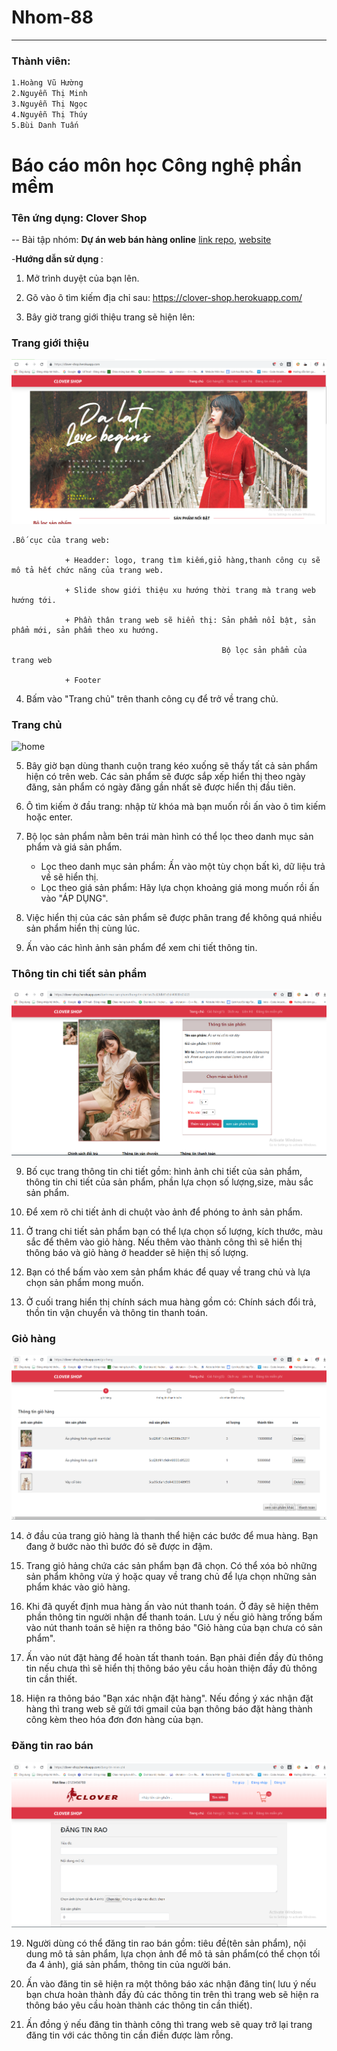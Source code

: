 # Nhom-88

---

### Thành   viên:

```sh
1.Hoàng Vũ Hường
2.Nguyễn Thị Minh
3.Nguyễn Thị Ngọc
4.Nguyễn Thị Thúy
5.Bùi Danh Tuấn
```

# Báo cáo môn học Công nghệ phần mềm


### Tên ứng dụng:  Clover Shop
-- Bài tập nhóm: **Dự án web bán hàng online**
[link repo](https://github.com/17020932/2hand-market/tree/master/2hand-market), 
[website](http://clover-shop.herokuapp.com/)

-<b>Hướng dẫn sử dụng </b>:

1.	Mở trình duyệt của bạn lên.

2.	Gõ vào ô tìm kiếm địa chỉ sau: https://clover-shop.herokuapp.com/

3.	Bây giờ trang giới thiệu trang sẽ hiện lên: 

### Trang giới thiệu

![introduce](https://github.com/17020932/INT2208-8-2019/blob/master/nhom-88/imagines/introduce_0.PNG)
                                    
                                    
    .Bố cục của trang web:

                + Headder: logo, trang tìm kiếm,giỏ hàng,thanh công cụ sẽ mô tả hết chức năng của trang web.

                + Slide show giới thiệu xu hướng thời trang mà trang web hướng tới.

                + Phần thân trang web sẽ hiển thị: Sản phẩm nổi bật, sản phẩm mới, sản phẩm theo xu hướng.

                                                   Bộ lọc sản phẩm của trang web
                            
                + Footer

4. Bấm vào "Trang chủ" trên thanh công cụ để trở về trang chủ.

### Trang chủ

![home](https://github.com/17020932/INT2208-8-2019/blob/master/nhom-88/imagines/trang%20ch%E1%BB%A7.png)
                                                                       

5.	Bây giờ bạn dùng thanh cuộn trang kéo xuống sẽ thấy tất cả sản phẩm hiện có trên web. Các sản phẩm sẽ được sắp xếp hiển thị theo ngày đăng, sản phẩm có ngày đăng gần nhất sẽ được hiển thị đầu tiên.

6.	Ô tìm kiếm ở đầu trang: nhập từ khóa mà bạn muốn rồi ấn vào ô tìm kiếm hoặc enter.

6.	Bộ lọc sản phẩm nằm bên trái màn hình có thể lọc theo danh mục sản phẩm và giá sản phẩm.

    + Lọc theo danh mục sản phẩm: Ấn vào một tùy chọn bất kì, dữ liệu trả về sẽ hiển thị.
    + Lọc theo giá sản phẩm: Hãy lựa chọn khoảng giá mong muốn rồi ấn vào "ÁP DỤNG".

7. Việc hiển thị của các sản phẩm sẽ được phân trang để không quá nhiều sản phẩm hiển thị cùng lúc.

8.	Ấn vào các hình ảnh sản phẩm để xem chi tiết thông tin.

### Thông tin chi tiết sản phẩm

![producr_detail](https://github.com/17020932/INT2208-8-2019/blob/master/nhom-88/imagines/trang%20th%C3%B4ng%20tin%20chi%20ti%E1%BA%BFt.PNG)

9. Bố cục trang thông tin chi tiết gồm: hình ảnh chi tiết của sản phẩm, thông tin chi tiết của sản phẩm, phần lựa chọn số lượng,size, màu sắc sản phẩm.

10.	Để xem rõ chi tiết ảnh di chuột vào ảnh để phóng to ảnh sản phẩm.

11.	Ở trang chi tiết sản phẩm bạn có thể lựa chọn số lượng, kích thước, màu sắc để thêm vào giỏ hàng. Nếu thêm vào thành công thì sẽ hiển thị thông báo và giỏ hàng ở headder sẽ hiện thị số lượng.

12.  Bạn có thể bấm vào xem sản phẩm khác để quay về trang chủ và lựa chọn sản phẩm mong muốn.

13.	Ở cuối trang hiển thị chính sách mua hàng gồm có: Chính sách đổi trả, thồn tin vận chuyển và thông tin thanh toán.

### Giỏ hàng

![post-news](https://github.com/17020932/INT2208-8-2019/blob/master/nhom-88/imagines/cart_0.PNG)


14. ở đầu của trang giỏ hàng là thanh thể hiện các bước để mua hàng. Bạn đang ở bước nào thì bước đó sẽ được in đậm.

15.	Trang giỏ hảng chứa các sản phẩm bạn đã chọn. Có thể xóa bỏ những sản phẩm không vừa ý hoặc quay về trang chủ để lựa chọn những sản phẩm khác vào giỏ hàng.

16.	Khi đã quyết định mua hàng ấn vào nút thanh toán. Ở đây sẽ hiện thêm phần thông tin người nhận để thanh toán. Lưu ý nếu giỏ hàng trống bấm vào nút thanh toán sẽ hiện ra thông báo "Giỏ hàng của bạn chưa có sản phẩm".

17.	Ấn vào nút đặt hàng để hoàn tất thanh toán. Bạn phải điền đầy đủ thông tin nếu chưa thì sẽ hiển thị thông báo yêu cầu hoàn thiện đầy đủ thông tin cần thiết.

18.	Hiện ra thông báo "Bạn xác nhận đặt hàng". Nếu đồng ý xác nhận đặt hàng thì trang web sẽ gửi tới gmail của bạn thông báo đặt hàng thành công kèm theo hóa đơn đơn hàng của bạn.

### Đăng tin rao bán

![post-news](https://github.com/17020932/INT2208-8-2019/blob/master/nhom-88/imagines/dang-tin.PNG)

19.	Người dùng có thể đăng tin rao bán gồm: tiêu đề(tên sản phẩm), nội dung mô tả sản phẩm, lựa chọn ảnh để mô tả sản phẩm(có thể chọn tối đa 4 ảnh), giá sản phẩm, thông tin của người bán.

20. Ấn vào đăng tin sẽ hiện ra một thông báo xác nhận đăng tin( lưu ý nếu bạn chưa hoàn thành đầy đủ các thông tin trên thì trang web sẽ hiện ra thông báo yêu cầu hoàn thành các thông tin cần thiết).

21. Ấn đồng ý nếu đăng tin thành công thì trang web sẽ quay trở lại trang đăng tin với các thông tin cần điền được làm rỗng.
